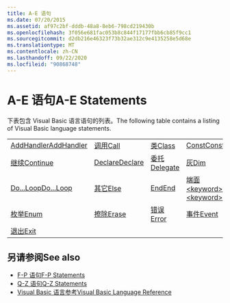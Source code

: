```yaml
---
title: A-E 语句
ms.date: 07/20/2015
ms.assetid: af97c2bf-dddb-48a8-8eb6-798cd219430b
ms.openlocfilehash: 3f056e681fac053b8c844f17177fbb6cb85f9cc1
ms.sourcegitcommit: d2db216e46323f73b32ae312c9e4135258e5d68e
ms.translationtype: MT
ms.contentlocale: zh-CN
ms.lasthandoff: 09/22/2020
ms.locfileid: "90868748"
---
```

# <a name="a-e-statements"></a><span data-ttu-id="d5010-102">A-E 语句</span><span class="sxs-lookup"><span data-stu-id="d5010-102">A-E Statements</span></span>

<span data-ttu-id="d5010-103">下表包含 Visual Basic 语言语句的列表。</span><span class="sxs-lookup"><span data-stu-id="d5010-103">The following table contains a listing of Visual Basic language statements.</span></span>  
  
|||||  
|---|---|---|---|  
|[<span data-ttu-id="d5010-104">AddHandler</span><span class="sxs-lookup"><span data-stu-id="d5010-104">AddHandler</span></span>](addhandler-statement.md)|[<span data-ttu-id="d5010-105">调用</span><span class="sxs-lookup"><span data-stu-id="d5010-105">Call</span></span>](call-statement.md)|[<span data-ttu-id="d5010-106">类</span><span class="sxs-lookup"><span data-stu-id="d5010-106">Class</span></span>](class-statement.md)|[<span data-ttu-id="d5010-107">Const</span><span class="sxs-lookup"><span data-stu-id="d5010-107">Const</span></span>](const-statement.md)|  
|[<span data-ttu-id="d5010-108">继续</span><span class="sxs-lookup"><span data-stu-id="d5010-108">Continue</span></span>](continue-statement.md)|[<span data-ttu-id="d5010-109">Declare</span><span class="sxs-lookup"><span data-stu-id="d5010-109">Declare</span></span>](declare-statement.md)|[<span data-ttu-id="d5010-110">委托</span><span class="sxs-lookup"><span data-stu-id="d5010-110">Delegate</span></span>](delegate-statement.md)|[<span data-ttu-id="d5010-111">灰</span><span class="sxs-lookup"><span data-stu-id="d5010-111">Dim</span></span>](dim-statement.md)|  
|[<span data-ttu-id="d5010-112">Do...Loop</span><span class="sxs-lookup"><span data-stu-id="d5010-112">Do...Loop</span></span>](do-loop-statement.md)|[<span data-ttu-id="d5010-113">其它</span><span class="sxs-lookup"><span data-stu-id="d5010-113">Else</span></span>](else-statement.md)|[<span data-ttu-id="d5010-114">End</span><span class="sxs-lookup"><span data-stu-id="d5010-114">End</span></span>](end-statement.md)|[<span data-ttu-id="d5010-115">端面 \<keyword></span><span class="sxs-lookup"><span data-stu-id="d5010-115">End \<keyword></span></span>](end-keyword-statement.md)|  
|[<span data-ttu-id="d5010-116">枚举</span><span class="sxs-lookup"><span data-stu-id="d5010-116">Enum</span></span>](enum-statement.md)|[<span data-ttu-id="d5010-117">擦除</span><span class="sxs-lookup"><span data-stu-id="d5010-117">Erase</span></span>](erase-statement.md)|[<span data-ttu-id="d5010-118">错误</span><span class="sxs-lookup"><span data-stu-id="d5010-118">Error</span></span>](error-statement.md)|[<span data-ttu-id="d5010-119">事件</span><span class="sxs-lookup"><span data-stu-id="d5010-119">Event</span></span>](event-statement.md)|  
|[<span data-ttu-id="d5010-120">退出</span><span class="sxs-lookup"><span data-stu-id="d5010-120">Exit</span></span>](exit-statement.md)||||  
  
## <a name="see-also"></a><span data-ttu-id="d5010-121">另请参阅</span><span class="sxs-lookup"><span data-stu-id="d5010-121">See also</span></span>

- [<span data-ttu-id="d5010-122">F-P 语句</span><span class="sxs-lookup"><span data-stu-id="d5010-122">F-P Statements</span></span>](f-p-statements.md)
- [<span data-ttu-id="d5010-123">Q-Z 语句</span><span class="sxs-lookup"><span data-stu-id="d5010-123">Q-Z Statements</span></span>](q-z-statements.md)
- [<span data-ttu-id="d5010-124">Visual Basic 语言参考</span><span class="sxs-lookup"><span data-stu-id="d5010-124">Visual Basic Language Reference</span></span>](../index.md)
